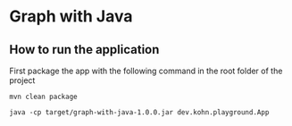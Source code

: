 # Graph with Java

## How to run the application

First package the app with the following command in the root folder of the project

```
mvn clean package
```

```
java -cp target/graph-with-java-1.0.0.jar dev.kohn.playground.App
```
